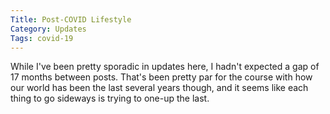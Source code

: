 ```yaml
---
Title: Post-COVID Lifestyle
Category: Updates
Tags: covid-19
---
```


While I've been pretty sporadic in updates here, I hadn't expected a gap of 17 months between posts. That's been pretty par for the course with how our world has been the last several years though, and it seems like each thing to go sideways is trying to one-up the last.
